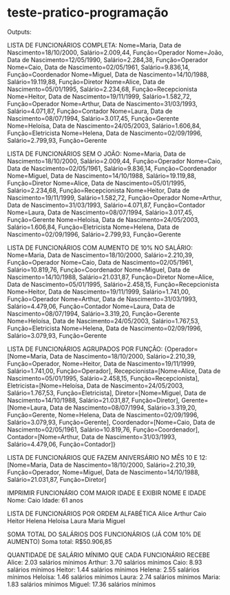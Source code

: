 # teste-pratico-programação

Outputs:

LISTA DE FUNCIONÁRIOS COMPLETA:
Nome=Maria, Data de Nascimento=18/10/2000, Salário=2.009,44, Função=Operador
Nome=João, Data de Nascimento=12/05/1990, Salário=2.284,38, Função=Operador
Nome=Caio, Data de Nascimento=02/05/1961, Salário=9.836,14, Função=Coordenador
Nome=Miguel, Data de Nascimento=14/10/1988, Salário=19.119,88, Função=Diretor
Nome=Alice, Data de Nascimento=05/01/1995, Salário=2.234,68, Função=Recepcionista
Nome=Heitor, Data de Nascimento=19/11/1999, Salário=1.582,72, Função=Operador
Nome=Arthur, Data de Nascimento=31/03/1993, Salário=4.071,87, Função=Contador
Nome=Laura, Data de Nascimento=08/07/1994, Salário=3.017,45, Função=Gerente
Nome=Heloísa, Data de Nascimento=24/05/2003, Salário=1.606,84, Função=Eletricista
Nome=Helena, Data de Nascimento=02/09/1996, Salário=2.799,93, Função=Gerente

LISTA DE FUNCIONÁRIOS SEM O JOÃO:
Nome=Maria, Data de Nascimento=18/10/2000, Salário=2.009,44, Função=Operador
Nome=Caio, Data de Nascimento=02/05/1961, Salário=9.836,14, Função=Coordenador
Nome=Miguel, Data de Nascimento=14/10/1988, Salário=19.119,88, Função=Diretor
Nome=Alice, Data de Nascimento=05/01/1995, Salário=2.234,68, Função=Recepcionista
Nome=Heitor, Data de Nascimento=19/11/1999, Salário=1.582,72, Função=Operador
Nome=Arthur, Data de Nascimento=31/03/1993, Salário=4.071,87, Função=Contador
Nome=Laura, Data de Nascimento=08/07/1994, Salário=3.017,45, Função=Gerente
Nome=Heloísa, Data de Nascimento=24/05/2003, Salário=1.606,84, Função=Eletricista
Nome=Helena, Data de Nascimento=02/09/1996, Salário=2.799,93, Função=Gerente

LISTA DE FUNCIONÁRIOS COM AUMENTO DE 10% NO SALÁRIO:
Nome=Maria, Data de Nascimento=18/10/2000, Salário=2.210,39, Função=Operador
Nome=Caio, Data de Nascimento=02/05/1961, Salário=10.819,76, Função=Coordenador
Nome=Miguel, Data de Nascimento=14/10/1988, Salário=21.031,87, Função=Diretor
Nome=Alice, Data de Nascimento=05/01/1995, Salário=2.458,15, Função=Recepcionista
Nome=Heitor, Data de Nascimento=19/11/1999, Salário=1.741,00, Função=Operador
Nome=Arthur, Data de Nascimento=31/03/1993, Salário=4.479,06, Função=Contador
Nome=Laura, Data de Nascimento=08/07/1994, Salário=3.319,20, Função=Gerente
Nome=Heloísa, Data de Nascimento=24/05/2003, Salário=1.767,53, Função=Eletricista
Nome=Helena, Data de Nascimento=02/09/1996, Salário=3.079,93, Função=Gerente

LISTA DE FUNCIONÁRIOS AGRUPADOS POR FUNÇÃO:
{Operador=[Nome=Maria, Data de Nascimento=18/10/2000, Salário=2.210,39, Função=Operador, Nome=Heitor, Data de Nascimento=19/11/1999, Salário=1.741,00, Função=Operador], Recepcionista=[Nome=Alice, Data de Nascimento=05/01/1995, Salário=2.458,15, Função=Recepcionista], Eletricista=[Nome=Heloísa, Data de Nascimento=24/05/2003, Salário=1.767,53, Função=Eletricista], Diretor=[Nome=Miguel, Data de Nascimento=14/10/1988, Salário=21.031,87, Função=Diretor], Gerente=[Nome=Laura, Data de Nascimento=08/07/1994, Salário=3.319,20, Função=Gerente, Nome=Helena, Data de Nascimento=02/09/1996, Salário=3.079,93, Função=Gerente], Coordenador=[Nome=Caio, Data de Nascimento=02/05/1961, Salário=10.819,76, Função=Coordenador], Contador=[Nome=Arthur, Data de Nascimento=31/03/1993, Salário=4.479,06, Função=Contador]}

LISTA DE FUNCIONÁRIOS QUE FAZEM ANIVERSÁRIO NO MÊS 10 E 12:
[Nome=Maria, Data de Nascimento=18/10/2000, Salário=2.210,39, Função=Operador, Nome=Miguel, Data de Nascimento=14/10/1988, Salário=21.031,87, Função=Diretor]

IMPRIMIR FUNCIONÁRIO COM MAIOR IDADE E EXIBIR NOME E IDADE
Nome: Caio
Idade: 61 anos

LISTA DE FUNCIONÁRIOS POR ORDEM ALFABÉTICA
Alice
Arthur
Caio
Heitor
Helena
Heloísa
Laura
Maria
Miguel

SOMA TOTAL DO SALÁRIOS DOS FUNCIONÁRIOS (JÁ COM 10% DE AUMENTO)
Soma total: R$50.906,85

QUANTIDADE DE SALÁRIO MÍNIMO QUE CADA FUNCIONÁRIO RECEBE
Alice: 2.03 salários mínimos
Arthur: 3.70 salários mínimos
Caio: 8.93 salários mínimos
Heitor: 1.44 salários mínimos
Helena: 2.55 salários mínimos
Heloísa: 1.46 salários mínimos
Laura: 2.74 salários mínimos
Maria: 1.83 salários mínimos
Miguel: 17.36 salários mínimos

